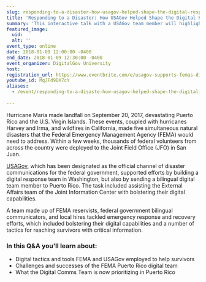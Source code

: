 ```yaml
---
slug: responding-to-a-disaster-how-usagov-helped-shape-the-digital-response-in-puerto-rico
title: 'Responding to a Disaster: How USAGov Helped Shape the Digital Response in Puerto Rico'
summary: 'This interactive talk with a USAGov team member will highlight the digital response in Puerto Rico during and after Hurricane Maria&#46; '
featured_image: 
  uid: 
  alt: ''
event_type: online
date: 2018-01-09 12:00:00 -0400
end_date: 2018-01-09 12:30:00 -0400
event_organizer: DigitalGov University
host: 
registration_url: https://www.eventbrite.com/e/usagov-supports-femas-digital-response-in-puerto-rico-registration-41706772078
youtube_id: MqJFd9DX7cY
aliases:
  - /event/responding-to-a-disaste-how-usagov-helped-shape-the-digital-response-in-puerto-rico
  
---
```


Hurricane Maria made landfall on September 20, 2017, devastating Puerto Rico and the U.S. Virgin Islands. These events, coupled with hurricanes Harvey and Irma, and wildfires in California, made five simultaneous natural disasters that the Federal Emergency Management Agency (FEMA) would need to address. Within a few weeks, thousands of federal volunteers from across the country were deployed to the Joint Field Office (JFO) in San Juan. 

[USAGov](https://www.usa.gov/explore/), which has been designated as the official channel of disaster communications for the federal government, supported efforts by building a digital response team in Washington, but also by sending a bilingual digital team member to Puerto Rico. The task included assisting the External Affairs team of the Joint Information Center with bolstering their digital capabilities.

A team made up of FEMA reservists, federal government bilingual communicators, and local hires tackled emergency response and recovery efforts, which included bolstering their digital capabilities and a number of tactics for reaching survivors with critical information. 

### In this Q&A you'll learn about:
- Digital tactics and tools FEMA and USAGov employed to help survivors
- Challenges and successes of the FEMA Puerto Rico digital team
- What the Digital Comms Team is now prioritizing in Puerto Rico 
